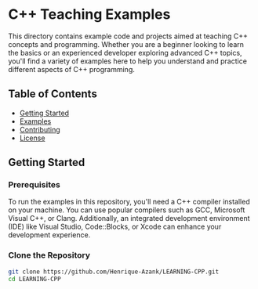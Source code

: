 # C++ Teaching Examples

This directory contains example code and projects aimed at teaching C++ concepts and programming. Whether you are a beginner looking to learn the basics or an experienced developer exploring advanced C++ topics, you'll find a variety of examples here to help you understand and practice different aspects of C++ programming.

## Table of Contents

- [Getting Started](#getting-started)
- [Examples](#examples)
- [Contributing](#contributing)
- [License](#license)

## Getting Started

### Prerequisites

To run the examples in this repository, you'll need a C++ compiler installed on your machine. You can use popular compilers such as GCC, Microsoft Visual C++, or Clang. Additionally, an integrated development environment (IDE) like Visual Studio, Code::Blocks, or Xcode can enhance your development experience.

### Clone the Repository

```bash
git clone https://github.com/Henrique-Azank/LEARNING-CPP.git
cd LEARNING-CPP
